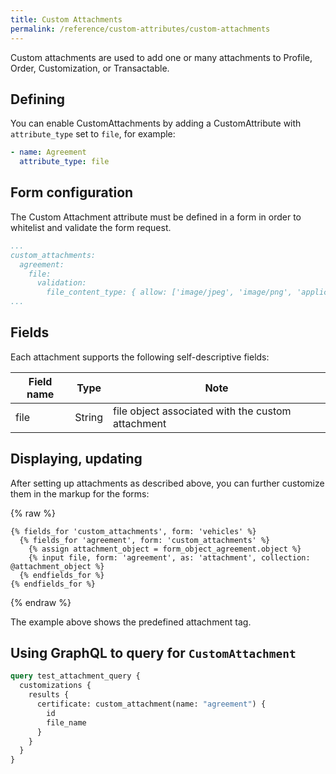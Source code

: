 ```yaml
---
title: Custom Attachments
permalink: /reference/custom-attributes/custom-attachments
---
```


Custom attachments are used to add one or many attachments to Profile, Order, Customization, or Transactable.

## Defining

You can enable CustomAttachments by adding a CustomAttribute with `attribute_type` set to `file`, for example:

```yml
- name: Agreement
  attribute_type: file
```

## Form configuration

The Custom Attachment attribute must be defined in a form in order to whitelist and validate the form request.

```yml
...
custom_attachments:
  agreement:
    file:
      validation:
        file_content_type: { allow: ['image/jpeg', 'image/png', 'application/pdf'] }
...
```

## Fields

Each attachment supports the following self-descriptive fields:

| Field name | Type   | Note                                              |
| ---------- | ------ | ------------------------------------------------- |
| file       | String | file object associated with the custom attachment |

## Displaying, updating

After setting up attachments as described above, you can further customize them in the markup for the forms:

{% raw %}

```liquid
{% fields_for 'custom_attachments', form: 'vehicles' %}
  {% fields_for 'agreement', form: 'custom_attachments' %}
    {% assign attachment_object = form_object_agreement.object %}
    {% input file, form: 'agreement', as: 'attachment', collection: @attachment_object %}
  {% endfields_for %}
{% endfields_for %}
```

{% endraw %}

The example above shows the predefined attachment tag.

## Using GraphQL to query for `CustomAttachment`

```graphql
query test_attachment_query {
  customizations {
    results {
      certificate: custom_attachment(name: "agreement") {
        id
        file_name
      }
    }
  }
}
```
